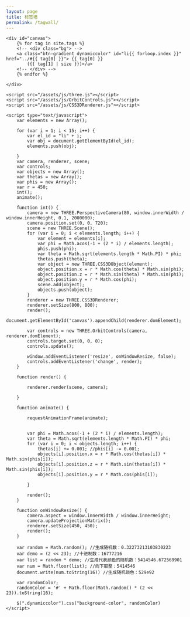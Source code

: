 ```yaml
---
layout: page
title: 标签墙
permalink: /tagwall/
---
```


<body>

    <div id="canvas">
        {% for tag in site.tags %}
        <!-- <div class="bg"> -->
        <a class="btn-gradient dynamiccolor" id="li{{ forloop.index }}" href="../#{{ tag[0] }}"> {{ tag[0] }}
            ({{ tag[1] | size }})</a>
        <!-- </div> -->
        {% endfor %}

    </div>

    <script src="/assets/js/three.js"></script>
    <script src="/assets/js/OrbitControls.js"></script>
    <script src="/assets/js/CSS3DRenderer.js"></script>

    <script type="text/javascript">
        var elements = new Array();

        for (var i = 1; i < 15; i++) {
            var el_id = "li" + i;
            var obj = document.getElementById(el_id);
            elements.push(obj);

        }
        var camera, renderer, scene;
        var controls;
        var objects = new Array();
        var thetas = new Array();
        var phis = new Array();
        var r = 450;
        int();
        animate();

        function int() {
            camera = new THREE.PerspectiveCamera(80, window.innerWidth / window.innerHeight, 0.1, 2000000);
            camera.position.set(0, 0, 720);
            scene = new THREE.Scene();
            for (var i = 0; i < elements.length; i++) {
                var element = elements[i];
                var phi = Math.acos(-1 + (2 * i) / elements.length);
                phis.push(phi);
                var theta = Math.sqrt(elements.length * Math.PI) * phi;
                thetas.push(theta);
                var object = new THREE.CSS3DObject(element);
                object.position.x = r * Math.cos(theta) * Math.sin(phi);
                object.position.z = r * Math.sin(theta) * Math.sin(phi);
                object.position.y = r * Math.cos(phi);
                scene.add(object);
                objects.push(object);
            }
            renderer = new THREE.CSS3DRenderer;
            renderer.setSize(800, 800);
            render();
            document.getElementById('canvas').appendChild(renderer.domElement);

            var controls = new THREE.OrbitControls(camera, renderer.domElement);
            controls.target.set(0, 0, 0);
            controls.update();

            window.addEventListener('resize', onWindowResize, false);
            controls.addEventListener('change', render);
        }

        function render() {

            renderer.render(scene, camera);

        }

        function animate() {

            requestAnimationFrame(animate);


            var phi = Math.acos(-1 + (2 * i) / elements.length);
            var theta = Math.sqrt(elements.length * Math.PI) * phi;
            for (var i = 0; i < objects.length; i++) {
                thetas[i] += 0.001; //phis[i] -= 0.001;
                objects[i].position.x = r * Math.cos(thetas[i]) * Math.sin(phis[i]);
                objects[i].position.z = r * Math.sin(thetas[i]) * Math.sin(phis[i]);
                objects[i].position.y = r * Math.cos(phis[i]);

            }

            render();
        }

        function onWindowResize() {
            camera.aspect = window.innerWidth / window.innerHeight;
            camera.updateProjectionMatrix();
            renderer.setSize(450, 450);
            render();
        }

        var random = Math.random(); //生成随机数：0.32273213103830223
        var demo = (2 << 23); //十进制数：16777216
        var list = random * demo; //生成代表颜色的随机数：5414546.672569901
        var num = Math.floor(list); //向下取整：5414546
        document.write(num.toString(16)) //生成随机颜色：529e92

        var randomColor;
        randomColor = '#' + Math.floor(Math.random() * (2 << 23)).toString(16);

        $(".dynamiccolor").css("background-color", randomColor)
    </script>

</body>